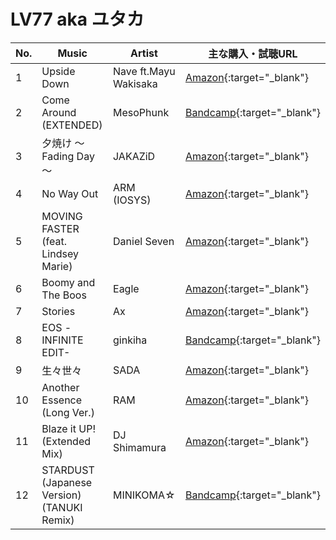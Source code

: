 # LV77 aka ユタカ

| No. | Music                                      | Artist                | 主な購入・試聴URL                                                                              |
|-----|--------------------------------------------|-----------------------|----------------------------------------------------------------------------------------------|
| 1   | Upside Down                                | Nave ft.Mayu Wakisaka | [Amazon](https://www.amazon.co.jp/dp/B01MU7Y8D3){:target="_blank"}                                             |
| 2   | Come Around (EXTENDED)                     | MesoPhunk             | [Bandcamp](https://shop.attackthemusic.com/album/mesophunk-ep){:target="_blank"}                               |
| 3   | 夕焼け ～Fading Day～                         | JAKAZiD               | [Amazon](https://www.amazon.co.jp/beatmania-Resort-Anthem-ORIGINAL-SOUNDTRACK/dp/B004GJ33WI){:target="_blank"} |
| 4   | No Way Out                                 | ARM (IOSYS)           | [Amazon](https://www.amazon.co.jp/gp/product/B00KI2MI1O/ref=dm_ws_sp_ps_dp){:target="_blank"}                  |
| 5   | MOVING FASTER (feat. Lindsey Marie)        | Daniel Seven          | [Amazon](https://www.amazon.co.jp/gp/product/B084LDXXVN/ref=dm_ws_sp_ps_dp){:target="_blank"}                  |
| 6   | Boomy and The Boos                         | Eagle                 | [Amazon](https://www.amazon.co.jp/gp/product/B07SFJ98C4/ref=dm_ws_sp_ps_dp){:target="_blank"}                  |
| 7   | Stories                                    | Ax                    | [Amazon](https://www.amazon.co.jp/popn-music-MOVIE-Music-Selection/dp/B01AMGRTI2){:target="_blank"}            |
| 8   | EOS -INFINITE EDIT-                        | ginkiha               | [Bandcamp](https://ginkiha.bandcamp.com/album/shade-of-mythology){:target="_blank"}                            |
| 9   | 生々世々                                  | SADA                  | [Amazon](https://www.amazon.co.jp/dp/B01MU7Y8D3){:target="_blank"}                                             |
| 10  | Another Essence (Long Ver.)                | RAM                   | [Amazon](https://www.amazon.co.jp/gp/product/B07GDNCD8P/ref=dm_ws_sp_ps_dp){:target="_blank"}                  |
| 11  | Blaze it UP! (Extended Mix)                | DJ Shimamura          | [Amazon](https://www.amazon.co.jp/gp/product/B01AVWWYCI/ref=dm_ws_sp_ps_dp){:target="_blank"}                  |
| 12  | STARDUST (Japanese Version) (TANUKI Remix) | MINIKOMA☆          | [Bandcamp](https://shop.attackthemusic.com/album/stardust){:target="_blank"}                                   |

